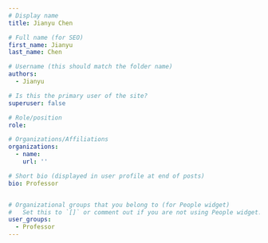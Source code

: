 ```yaml
---
# Display name
title: Jianyu Chen

# Full name (for SEO)
first_name: Jianyu
last_name: Chen

# Username (this should match the folder name)
authors:
  - Jianyu

# Is this the primary user of the site?
superuser: false

# Role/position
role: 

# Organizations/Affiliations
organizations:
  - name: 
    url: ''

# Short bio (displayed in user profile at end of posts)
bio: Professor


# Organizational groups that you belong to (for People widget)
#   Set this to `[]` or comment out if you are not using People widget.
user_groups:
  - Professor
---
```

